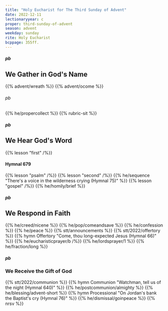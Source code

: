 ```yaml
---
title: "Holy Eucharist for The Third Sunday of Advent"
date: 2022-12-11
lectionaryyear: c
proper: third-sunday-of-advent
season: advent
weekday: sunday
rite: Holy Eucharist
bcppage: 355ff.
---
```


##### pb
## We Gather in God's Name
{{% advent/wreath %}}
{{% advent/ocome %}}

###### pb
{{% he/propercollect %}}
{{% rubric-sit %}}

##### pb
## We Hear God's Word
{{% lesson "first" /%}}

#### Hymnal 679
{{% lesson "psalm" /%}}
{{% lesson "second" /%}}
{{% he/sequence "There's a voice in the wilderness crying (Hymnal 75)" %}}
{{% lesson "gospel" /%}}
{{% he/homily/brief %}}

##### pb
## We Respond in Faith
{{% he/creed/nicene %}}
{{% he/pop/comeandsave %}}
{{% he/confession %}}
{{% he/peace %}}
{{% stt/announcements %}}
{{% stt/2022/offertory %}}
{{% hymn Offertory "Come, thou long-expected Jesus (Hymnal 66)" %}}
{{% he/eucharisticprayer/b /%}}
{{% he/lordsprayer/1 %}}
{{% he/fraction/long %}}

##### pb
### We Receive the Gift of God
{{% stt/2022/communion %}}
{{% hymn Communion "Watchman, tell us of the night (Hymnal 640)" %}}
{{% he/postcommunion/almighty %}}
{{% he/blessing/advent-short %}}
{{% hymn Processional "On Jordan's bank the Baptist's cry (Hymnal 76)" %}}
{{% he/dismissal/goinpeace %}}
{{% nrsv %}}

